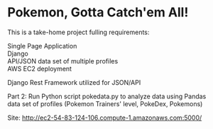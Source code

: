 # Pokemon, Gotta Catch'em All!
  
This is a take-home project fulling requirements:  
  
Single Page Application  
Django  
API/JSON data set of multiple profiles  
AWS EC2 deployment  
  
Django Rest Framework utilized for JSON/API  
  
Part 2: Run Python script pokedata.py to analyze data using Pandas  
data set of profiles (Pokemon Trainers' level, PokeDex, Pokemons)  
  
Site: http://ec2-54-83-124-106.compute-1.amazonaws.com:5000/  
